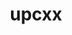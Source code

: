 ---
title: "upcxx"
layout: cache
categories: [package, develop]
meta: {"compilers": ["gcc@11.4.0", "gcc@9.4.0", "intel-oneapi-compilers@2024.2.1", "intel-oneapi-compilers@2025.1.0"], "num_specs": 78, "num_specs_by_stack": {"e4s": 21, "e4s-neoverse-v2": 10, "e4s-neoverse_v1": 3, "e4s-oneapi": 23, "e4s-power": 1, "e4s-rocm-external": 20, "root": 78}, "oss": ["ubuntu20.04", "ubuntu22.04"], "platforms": ["linux"], "stacks": ["e4s", "e4s-neoverse-v2", "e4s-neoverse_v1", "e4s-oneapi", "e4s-power", "e4s-rocm-external", "root"], "targets": ["neoverse_v1", "neoverse_v2", "ppc64le", "x86_64_v3"], "versions": ["2023.9.0"]}
spec_details: [{"compiler": "gcc@11.4.0", "hash": "263dbp5fk44rxxzo7zbaqyhue7wiqtqz", "os": "ubuntu22.04", "platform": "linux", "size": "-", "stacks": ["e4s", "root"], "target": "x86_64_v3", "variants": ["build_system=generic", "cross=none", "~cuda", "+gasnet", "~level_zero", "+mpi", "patches:=89a2eeb", "~rocm"], "versions": ["2023.9.0"]}, {"compiler": "gcc@11.4.0", "hash": "2cjdr2fjzfoik767ca45wxco6gq7oa76", "os": "ubuntu22.04", "platform": "linux", "size": "-", "stacks": ["e4s-rocm-external", "root"], "target": "x86_64_v3", "variants": ["amdgpu_target:=gfx90a", "build_system=generic", "cross=none", "~cuda", "+gasnet", "~level_zero", "+mpi", "patches:=89a2eeb", "+rocm"], "versions": ["2023.9.0"]}, {"compiler": "gcc@11.4.0", "hash": "2dq7aokzuxlpc3ahpohuugf24mnwu2lr", "os": "ubuntu22.04", "platform": "linux", "size": "-", "stacks": ["e4s-neoverse_v1", "root"], "target": "neoverse_v1", "variants": ["build_system=generic", "cross=none", "~cuda", "+gasnet", "~level_zero", "+mpi", "patches:=89a2eeb", "~rocm"], "versions": ["2023.9.0"]}, {"compiler": "gcc@11.4.0", "hash": "3ymmbqdt6ao6pfzzwmb2est2b5nw5yg5", "os": "ubuntu22.04", "platform": "linux", "size": "-", "stacks": ["e4s", "root"], "target": "x86_64_v3", "variants": ["build_system=generic", "cross=none", "~cuda", "+gasnet", "~level_zero", "+mpi", "patches:=89a2eeb", "~rocm"], "versions": ["2023.9.0"]}, {"compiler": "intel-oneapi-compilers@2025.1.0", "hash": "3yqd7u2au7shivncdi645hylgqc72rqi", "os": "ubuntu22.04", "platform": "linux", "size": "-", "stacks": ["e4s-oneapi", "root"], "target": "x86_64_v3", "variants": ["build_system=generic", "cross=none", "~cuda", "+gasnet", "+level_zero", "+mpi", "patches:=89a2eeb", "~rocm"], "versions": ["2023.9.0"]}, {"compiler": "gcc@11.4.0", "hash": "4sc4pjpes4a4zjg2odocn52imzdbhpok", "os": "ubuntu22.04", "platform": "linux", "size": "-", "stacks": ["e4s", "root"], "target": "x86_64_v3", "variants": ["build_system=generic", "cross=none", "~cuda", "+gasnet", "~level_zero", "+mpi", "patches:=89a2eeb", "~rocm"], "versions": ["2023.9.0"]}, {"compiler": "gcc@11.4.0", "hash": "5buqqxbiuxz47i5i2venjoq4ugro7xja", "os": "ubuntu22.04", "platform": "linux", "size": "-", "stacks": ["e4s-neoverse-v2", "root"], "target": "neoverse_v2", "variants": ["build_system=generic", "cross=none", "~cuda", "+gasnet", "~level_zero", "+mpi", "patches:=89a2eeb", "~rocm"], "versions": ["2023.9.0"]}, {"compiler": "gcc@11.4.0", "hash": "5f4gdstuztbk7oosxkcw6ygic2udet7n", "os": "ubuntu22.04", "platform": "linux", "size": "-", "stacks": ["e4s-rocm-external", "root"], "target": "x86_64_v3", "variants": ["amdgpu_target:=gfx908", "build_system=generic", "cross=none", "~cuda", "+gasnet", "~level_zero", "+mpi", "patches:=89a2eeb", "+rocm"], "versions": ["2023.9.0"]}, {"compiler": "gcc@11.4.0", "hash": "5fp5v4e3vziak3fnqiqygoinxpz6ft5c", "os": "ubuntu22.04", "platform": "linux", "size": "-", "stacks": ["e4s-rocm-external", "root"], "target": "x86_64_v3", "variants": ["amdgpu_target:=gfx908", "build_system=generic", "cross=none", "~cuda", "+gasnet", "~level_zero", "+mpi", "patches:=89a2eeb", "+rocm"], "versions": ["2023.9.0"]}, {"compiler": "gcc@11.4.0", "hash": "5z2eyq4wxbc6w2qo24b443wy7efyhh3o", "os": "ubuntu22.04", "platform": "linux", "size": "-", "stacks": ["e4s", "root"], "target": "x86_64_v3", "variants": ["amdgpu_target:=gfx90a", "build_system=generic", "cross=none", "~cuda", "+gasnet", "~level_zero", "+mpi", "patches:=89a2eeb", "+rocm"], "versions": ["2023.9.0"]}, {"compiler": "gcc@11.4.0", "hash": "6cm6z2ftldh7f3umozv5kcarshmhj6oe", "os": "ubuntu22.04", "platform": "linux", "size": "-", "stacks": ["e4s-neoverse-v2", "root"], "target": "neoverse_v2", "variants": ["build_system=generic", "cross=none", "~cuda", "+gasnet", "~level_zero", "+mpi", "patches:=89a2eeb", "~rocm"], "versions": ["2023.9.0"]}, {"compiler": "intel-oneapi-compilers@2025.1.0", "hash": "6gw3fc5x47rh6yqgpwcrz7mmy437p6b2", "os": "ubuntu22.04", "platform": "linux", "size": "-", "stacks": ["e4s-oneapi", "root"], "target": "x86_64_v3", "variants": ["build_system=generic", "cross=none", "~cuda", "+gasnet", "~level_zero", "+mpi", "patches:=89a2eeb", "~rocm"], "versions": ["2023.9.0"]}, {"compiler": "gcc@11.4.0", "hash": "6syeqero43nwblieeiag2fjykyc7cxjf", "os": "ubuntu22.04", "platform": "linux", "size": "-", "stacks": ["e4s-rocm-external", "root"], "target": "x86_64_v3", "variants": ["amdgpu_target:=gfx908", "build_system=generic", "cross=none", "~cuda", "+gasnet", "~level_zero", "+mpi", "patches:=89a2eeb", "+rocm"], "versions": ["2023.9.0"]}, {"compiler": "gcc@11.4.0", "hash": "773so6jq35uac74rsk6tvijn6x3rvp6f", "os": "ubuntu22.04", "platform": "linux", "size": "-", "stacks": ["e4s", "root"], "target": "x86_64_v3", "variants": ["build_system=generic", "cross=none", "~cuda", "+gasnet", "~level_zero", "+mpi", "patches:=89a2eeb", "~rocm"], "versions": ["2023.9.0"]}, {"compiler": "intel-oneapi-compilers@2024.2.1", "hash": "7jen42j72qtjysxukemsks3dkfb5aqio", "os": "ubuntu22.04", "platform": "linux", "size": "-", "stacks": ["e4s-oneapi", "root"], "target": "x86_64_v3", "variants": ["build_system=generic", "cross=none", "~cuda", "+gasnet", "~level_zero", "+mpi", "patches:=89a2eeb", "~rocm"], "versions": ["2023.9.0"]}, {"compiler": "gcc@11.4.0", "hash": "anlssjh3v3zbk4ev53dn77i5hw7o6zvd", "os": "ubuntu22.04", "platform": "linux", "size": "-", "stacks": ["e4s-rocm-external", "root"], "target": "x86_64_v3", "variants": ["amdgpu_target:=gfx908", "build_system=generic", "cross=none", "~cuda", "+gasnet", "~level_zero", "+mpi", "patches:=89a2eeb", "+rocm"], "versions": ["2023.9.0"]}, {"compiler": "intel-oneapi-compilers@2025.1.0", "hash": "atetpg3ildxlgkjkfjz6laysat7e7fur", "os": "ubuntu22.04", "platform": "linux", "size": "-", "stacks": ["e4s-oneapi", "root"], "target": "x86_64_v3", "variants": ["build_system=generic", "cross=none", "~cuda", "+gasnet", "+level_zero", "+mpi", "patches:=89a2eeb", "~rocm"], "versions": ["2023.9.0"]}, {"compiler": "gcc@11.4.0", "hash": "c2fqlwg2ys3icoorgbh5zxwt2uxx2fsw", "os": "ubuntu22.04", "platform": "linux", "size": "-", "stacks": ["e4s-neoverse-v2", "root"], "target": "neoverse_v2", "variants": ["build_system=generic", "cross=none", "~cuda", "+gasnet", "~level_zero", "+mpi", "patches:=89a2eeb", "~rocm"], "versions": ["2023.9.0"]}, {"compiler": "gcc@11.4.0", "hash": "cxjrthju3ix44s4r7mke7i2eaypbqpfj", "os": "ubuntu22.04", "platform": "linux", "size": "-", "stacks": ["e4s-neoverse_v1", "root"], "target": "neoverse_v1", "variants": ["build_system=generic", "cross=none", "~cuda", "+gasnet", "~level_zero", "+mpi", "patches:=89a2eeb", "~rocm"], "versions": ["2023.9.0"]}, {"compiler": "gcc@11.4.0", "hash": "dncjxw77ily45gceawpwnxuycsaol6oa", "os": "ubuntu22.04", "platform": "linux", "size": "-", "stacks": ["e4s", "root"], "target": "x86_64_v3", "variants": ["amdgpu_target:=gfx90a", "build_system=generic", "cross=none", "~cuda", "+gasnet", "~level_zero", "+mpi", "patches:=89a2eeb", "+rocm"], "versions": ["2023.9.0"]}, {"compiler": "gcc@11.4.0", "hash": "dt3j7cw5qaiblyxyfkx3j25pwcneifsy", "os": "ubuntu22.04", "platform": "linux", "size": "-", "stacks": ["e4s-rocm-external", "root"], "target": "x86_64_v3", "variants": ["amdgpu_target:=gfx90a", "build_system=generic", "cross=none", "~cuda", "+gasnet", "~level_zero", "+mpi", "patches:=89a2eeb", "+rocm"], "versions": ["2023.9.0"]}, {"compiler": "intel-oneapi-compilers@2025.1.0", "hash": "du2swztzcw24ssb4hbranyjljig3owgu", "os": "ubuntu22.04", "platform": "linux", "size": "-", "stacks": ["e4s-oneapi", "root"], "target": "x86_64_v3", "variants": ["build_system=generic", "cross=none", "~cuda", "+gasnet", "~level_zero", "+mpi", "patches:=89a2eeb", "~rocm"], "versions": ["2023.9.0"]}, {"compiler": "intel-oneapi-compilers@2024.2.1", "hash": "edqhnda6tj3gmhvu3f2u3xtnfahvq7gi", "os": "ubuntu22.04", "platform": "linux", "size": "-", "stacks": ["e4s-oneapi", "root"], "target": "x86_64_v3", "variants": ["build_system=generic", "cross=none", "~cuda", "+gasnet", "+level_zero", "+mpi", "patches:=89a2eeb", "~rocm"], "versions": ["2023.9.0"]}, {"compiler": "gcc@11.4.0", "hash": "ee7kcqhto7bmbkjs4mv76zxvwbyqlesu", "os": "ubuntu22.04", "platform": "linux", "size": "-", "stacks": ["e4s-rocm-external", "root"], "target": "x86_64_v3", "variants": ["amdgpu_target:=gfx908", "build_system=generic", "cross=none", "~cuda", "+gasnet", "~level_zero", "+mpi", "patches:=89a2eeb", "+rocm"], "versions": ["2023.9.0"]}, {"compiler": "gcc@11.4.0", "hash": "egntgaureqizic5y6lkggr65psecjc3c", "os": "ubuntu22.04", "platform": "linux", "size": "-", "stacks": ["e4s", "root"], "target": "x86_64_v3", "variants": ["amdgpu_target:=gfx90a", "build_system=generic", "cross=none", "~cuda", "+gasnet", "~level_zero", "+mpi", "patches:=89a2eeb", "+rocm"], "versions": ["2023.9.0"]}, {"compiler": "gcc@11.4.0", "hash": "f32cle6amnzkpdbrlb2gte3xngwwxbrt", "os": "ubuntu22.04", "platform": "linux", "size": "-", "stacks": ["e4s", "root"], "target": "x86_64_v3", "variants": ["build_system=generic", "cross=none", "~cuda", "+gasnet", "~level_zero", "+mpi", "patches:=89a2eeb", "~rocm"], "versions": ["2023.9.0"]}, {"compiler": "gcc@11.4.0", "hash": "f3thrjrba5omendg7dbfjgwhghkmzyii", "os": "ubuntu22.04", "platform": "linux", "size": "-", "stacks": ["e4s-neoverse-v2", "root"], "target": "neoverse_v2", "variants": ["build_system=generic", "cross=none", "~cuda", "+gasnet", "~level_zero", "+mpi", "patches:=89a2eeb", "~rocm"], "versions": ["2023.9.0"]}, {"compiler": "gcc@11.4.0", "hash": "foltgymlx5hjheatk44u7abgvfvv4fvq", "os": "ubuntu22.04", "platform": "linux", "size": "-", "stacks": ["e4s", "root"], "target": "x86_64_v3", "variants": ["amdgpu_target:=gfx90a", "build_system=generic", "cross=none", "~cuda", "+gasnet", "~level_zero", "+mpi", "patches:=89a2eeb", "+rocm"], "versions": ["2023.9.0"]}, {"compiler": "gcc@11.4.0", "hash": "h2i7kyyd4w256sowdl2zdw7f36ejpgz7", "os": "ubuntu22.04", "platform": "linux", "size": "-", "stacks": ["e4s-neoverse-v2", "root"], "target": "neoverse_v2", "variants": ["build_system=generic", "cross=none", "~cuda", "+gasnet", "~level_zero", "+mpi", "patches:=89a2eeb", "~rocm"], "versions": ["2023.9.0"]}, {"compiler": "gcc@11.4.0", "hash": "h7bzaz4u66qbjhlfwv4jh623ynbjnvg6", "os": "ubuntu22.04", "platform": "linux", "size": "-", "stacks": ["e4s", "root"], "target": "x86_64_v3", "variants": ["amdgpu_target:=gfx90a", "build_system=generic", "cross=none", "~cuda", "+gasnet", "~level_zero", "+mpi", "patches:=89a2eeb", "+rocm"], "versions": ["2023.9.0"]}, {"compiler": "intel-oneapi-compilers@2025.1.0", "hash": "hj6vo47ifn6igjjrasiwn23yas7tnwgf", "os": "ubuntu22.04", "platform": "linux", "size": "-", "stacks": ["e4s-oneapi", "root"], "target": "x86_64_v3", "variants": ["build_system=generic", "cross=none", "~cuda", "+gasnet", "~level_zero", "+mpi", "patches:=89a2eeb", "~rocm"], "versions": ["2023.9.0"]}, {"compiler": "intel-oneapi-compilers@2024.2.1", "hash": "hjbro2mul4gibxqmdmrc7mz5uzgtbaar", "os": "ubuntu22.04", "platform": "linux", "size": "-", "stacks": ["e4s-oneapi", "root"], "target": "x86_64_v3", "variants": ["build_system=generic", "cross=none", "~cuda", "+gasnet", "~level_zero", "+mpi", "patches:=89a2eeb", "~rocm"], "versions": ["2023.9.0"]}, {"compiler": "gcc@11.4.0", "hash": "iezxzsqnfr7xnt4jrdl3mjwqa4gf7vim", "os": "ubuntu22.04", "platform": "linux", "size": "-", "stacks": ["e4s-rocm-external", "root"], "target": "x86_64_v3", "variants": ["amdgpu_target:=gfx908", "build_system=generic", "cross=none", "~cuda", "+gasnet", "~level_zero", "+mpi", "patches:=89a2eeb", "+rocm"], "versions": ["2023.9.0"]}, {"compiler": "gcc@11.4.0", "hash": "iiyyxuzhvfzfa7nefvmx3pqxd3slz575", "os": "ubuntu22.04", "platform": "linux", "size": "-", "stacks": ["e4s-rocm-external", "root"], "target": "x86_64_v3", "variants": ["amdgpu_target:=gfx90a", "build_system=generic", "cross=none", "~cuda", "+gasnet", "~level_zero", "+mpi", "patches:=89a2eeb", "+rocm"], "versions": ["2023.9.0"]}, {"compiler": "intel-oneapi-compilers@2025.1.0", "hash": "iyvtwprogmr5ef7nc3u5y7weathaysjw", "os": "ubuntu22.04", "platform": "linux", "size": "-", "stacks": ["e4s-oneapi", "root"], "target": "x86_64_v3", "variants": ["build_system=generic", "cross=none", "~cuda", "+gasnet", "~level_zero", "+mpi", "patches:=89a2eeb", "~rocm"], "versions": ["2023.9.0"]}, {"compiler": "gcc@11.4.0", "hash": "j2d7pg4ba75pi7axfrd6dlw73v6ykvft", "os": "ubuntu22.04", "platform": "linux", "size": "-", "stacks": ["e4s-rocm-external", "root"], "target": "x86_64_v3", "variants": ["amdgpu_target:=gfx908", "build_system=generic", "cross=none", "~cuda", "+gasnet", "~level_zero", "+mpi", "patches:=89a2eeb", "+rocm"], "versions": ["2023.9.0"]}, {"compiler": "gcc@11.4.0", "hash": "j4d6bnqs6k37kwfzxuk2bmbdbvyv2v6a", "os": "ubuntu22.04", "platform": "linux", "size": "-", "stacks": ["e4s-neoverse-v2", "root"], "target": "neoverse_v2", "variants": ["build_system=generic", "cross=none", "~cuda", "+gasnet", "~level_zero", "+mpi", "patches:=89a2eeb", "~rocm"], "versions": ["2023.9.0"]}, {"compiler": "intel-oneapi-compilers@2025.1.0", "hash": "j64ixqdfehz6pa2cerjwe3xu7or3a5z2", "os": "ubuntu22.04", "platform": "linux", "size": "-", "stacks": ["e4s-oneapi", "root"], "target": "x86_64_v3", "variants": ["build_system=generic", "cross=none", "~cuda", "+gasnet", "+level_zero", "+mpi", "patches:=89a2eeb", "~rocm"], "versions": ["2023.9.0"]}, {"compiler": "gcc@11.4.0", "hash": "jqznzkgjte6kjtefqw44euv6odczfg3v", "os": "ubuntu22.04", "platform": "linux", "size": "-", "stacks": ["e4s-rocm-external", "root"], "target": "x86_64_v3", "variants": ["amdgpu_target:=gfx908", "build_system=generic", "cross=none", "~cuda", "+gasnet", "~level_zero", "+mpi", "patches:=89a2eeb", "+rocm"], "versions": ["2023.9.0"]}, {"compiler": "gcc@11.4.0", "hash": "kma3ki53y3zlun4dzobg3wz35uwhohvz", "os": "ubuntu22.04", "platform": "linux", "size": "-", "stacks": ["e4s", "root"], "target": "x86_64_v3", "variants": ["amdgpu_target:=gfx90a", "build_system=generic", "cross=none", "~cuda", "+gasnet", "~level_zero", "+mpi", "patches:=89a2eeb", "+rocm"], "versions": ["2023.9.0"]}, {"compiler": "intel-oneapi-compilers@2024.2.1", "hash": "ksykeswtfyqwacr77jigjjotoorlwxwf", "os": "ubuntu22.04", "platform": "linux", "size": "-", "stacks": ["e4s-oneapi", "root"], "target": "x86_64_v3", "variants": ["build_system=generic", "cross=none", "~cuda", "+gasnet", "+level_zero", "+mpi", "patches:=89a2eeb", "~rocm"], "versions": ["2023.9.0"]}, {"compiler": "gcc@11.4.0", "hash": "l4ypdu6bh6dejema7ks7ipkc7y7ba6is", "os": "ubuntu22.04", "platform": "linux", "size": "-", "stacks": ["e4s-rocm-external", "root"], "target": "x86_64_v3", "variants": ["amdgpu_target:=gfx90a", "build_system=generic", "cross=none", "~cuda", "+gasnet", "~level_zero", "+mpi", "patches:=89a2eeb", "+rocm"], "versions": ["2023.9.0"]}, {"compiler": "gcc@11.4.0", "hash": "lvi6mqb56vddof6vzpetisosbukuwg5y", "os": "ubuntu22.04", "platform": "linux", "size": "-", "stacks": ["e4s-neoverse-v2", "root"], "target": "neoverse_v2", "variants": ["build_system=generic", "cross=none", "~cuda", "+gasnet", "~level_zero", "+mpi", "patches:=89a2eeb", "~rocm"], "versions": ["2023.9.0"]}, {"compiler": "intel-oneapi-compilers@2025.1.0", "hash": "lypw762s3yaqrqgc6pyujyjpeiosgrvh", "os": "ubuntu22.04", "platform": "linux", "size": "-", "stacks": ["e4s-oneapi", "root"], "target": "x86_64_v3", "variants": ["build_system=generic", "cross=none", "~cuda", "+gasnet", "~level_zero", "+mpi", "patches:=89a2eeb", "~rocm"], "versions": ["2023.9.0"]}, {"compiler": "gcc@11.4.0", "hash": "mifs5v3uocwb7d3ztiujvqjnytjk752v", "os": "ubuntu22.04", "platform": "linux", "size": "-", "stacks": ["e4s", "root"], "target": "x86_64_v3", "variants": ["build_system=generic", "cross=none", "~cuda", "+gasnet", "~level_zero", "+mpi", "patches:=89a2eeb", "~rocm"], "versions": ["2023.9.0"]}, {"compiler": "gcc@11.4.0", "hash": "mtytba5hpvkuxkswhcmtlbgfw64fmpoz", "os": "ubuntu22.04", "platform": "linux", "size": "-", "stacks": ["e4s-neoverse-v2", "root"], "target": "neoverse_v2", "variants": ["build_system=generic", "cross=none", "~cuda", "+gasnet", "~level_zero", "+mpi", "patches:=89a2eeb", "~rocm"], "versions": ["2023.9.0"]}, {"compiler": "gcc@11.4.0", "hash": "nbfqm2rk4negddz44ahokshjqz57gdu6", "os": "ubuntu22.04", "platform": "linux", "size": "-", "stacks": ["e4s", "root"], "target": "x86_64_v3", "variants": ["build_system=generic", "cross=none", "~cuda", "+gasnet", "~level_zero", "+mpi", "patches:=89a2eeb", "~rocm"], "versions": ["2023.9.0"]}, {"compiler": "intel-oneapi-compilers@2025.1.0", "hash": "nrr43nuca4jrrjidey4p7siweggxrfrf", "os": "ubuntu22.04", "platform": "linux", "size": "-", "stacks": ["e4s-oneapi", "root"], "target": "x86_64_v3", "variants": ["build_system=generic", "cross=none", "~cuda", "+gasnet", "+level_zero", "+mpi", "patches:=89a2eeb", "~rocm"], "versions": ["2023.9.0"]}, {"compiler": "intel-oneapi-compilers@2024.2.1", "hash": "ocpfd7wolqz4fcw7nrrcvwesasaeshjf", "os": "ubuntu22.04", "platform": "linux", "size": "-", "stacks": ["e4s-oneapi", "root"], "target": "x86_64_v3", "variants": ["build_system=generic", "cross=none", "~cuda", "+gasnet", "+level_zero", "+mpi", "patches:=89a2eeb", "~rocm"], "versions": ["2023.9.0"]}, {"compiler": "gcc@11.4.0", "hash": "osrcpphh2fvqiatxycyuohcm6la7lrai", "os": "ubuntu22.04", "platform": "linux", "size": "-", "stacks": ["e4s", "root"], "target": "x86_64_v3", "variants": ["build_system=generic", "cross=none", "~cuda", "+gasnet", "~level_zero", "+mpi", "patches:=89a2eeb", "~rocm"], "versions": ["2023.9.0"]}, {"compiler": "intel-oneapi-compilers@2025.1.0", "hash": "ot6w55gexmrvl43tcwlcrgenfyxhss4w", "os": "ubuntu22.04", "platform": "linux", "size": "-", "stacks": ["e4s-oneapi", "root"], "target": "x86_64_v3", "variants": ["build_system=generic", "cross=none", "~cuda", "+gasnet", "+level_zero", "+mpi", "patches:=89a2eeb", "~rocm"], "versions": ["2023.9.0"]}, {"compiler": "gcc@11.4.0", "hash": "oze6tt3mwf5uixbdbv6phzsvvmgfxg6p", "os": "ubuntu22.04", "platform": "linux", "size": "-", "stacks": ["e4s-rocm-external", "root"], "target": "x86_64_v3", "variants": ["amdgpu_target:=gfx908", "build_system=generic", "cross=none", "~cuda", "+gasnet", "~level_zero", "+mpi", "patches:=89a2eeb", "+rocm"], "versions": ["2023.9.0"]}, {"compiler": "gcc@11.4.0", "hash": "p7rrbbrlevoy323sfctryixiykraewgh", "os": "ubuntu22.04", "platform": "linux", "size": "-", "stacks": ["e4s-rocm-external", "root"], "target": "x86_64_v3", "variants": ["amdgpu_target:=gfx90a", "build_system=generic", "cross=none", "~cuda", "+gasnet", "~level_zero", "+mpi", "patches:=89a2eeb", "+rocm"], "versions": ["2023.9.0"]}, {"compiler": "intel-oneapi-compilers@2025.1.0", "hash": "phh5risb4my3lyqzzfixeqttpspfjmcn", "os": "ubuntu22.04", "platform": "linux", "size": "-", "stacks": ["e4s-oneapi", "root"], "target": "x86_64_v3", "variants": ["build_system=generic", "cross=none", "~cuda", "+gasnet", "~level_zero", "+mpi", "patches:=89a2eeb", "~rocm"], "versions": ["2023.9.0"]}, {"compiler": "gcc@11.4.0", "hash": "phi6sqkrlcy52sih66offflnl3ga2ret", "os": "ubuntu22.04", "platform": "linux", "size": "-", "stacks": ["e4s-neoverse_v1", "root"], "target": "neoverse_v1", "variants": ["build_system=generic", "cross=none", "~cuda", "+gasnet", "~level_zero", "+mpi", "patches:=89a2eeb", "~rocm"], "versions": ["2023.9.0"]}, {"compiler": "gcc@11.4.0", "hash": "pmt5tjon7vy7val432ucl2obceyex5im", "os": "ubuntu22.04", "platform": "linux", "size": "-", "stacks": ["e4s", "root"], "target": "x86_64_v3", "variants": ["amdgpu_target:=gfx90a", "build_system=generic", "cross=none", "~cuda", "+gasnet", "~level_zero", "+mpi", "patches:=89a2eeb", "+rocm"], "versions": ["2023.9.0"]}, {"compiler": "gcc@9.4.0", "hash": "pom2on774qw6f6terw2bmsbeg6yrqgbu", "os": "ubuntu20.04", "platform": "linux", "size": "-", "stacks": ["e4s-power", "root"], "target": "ppc64le", "variants": ["build_system=generic", "cross=none", "~cuda", "+gasnet", "~level_zero", "+mpi", "patches:=89a2eeb", "~rocm"], "versions": ["2023.9.0"]}, {"compiler": "gcc@11.4.0", "hash": "psvs6x32i5ep2laepmcx4ptci3zgqxp2", "os": "ubuntu22.04", "platform": "linux", "size": "-", "stacks": ["e4s-neoverse-v2", "root"], "target": "neoverse_v2", "variants": ["build_system=generic", "cross=none", "~cuda", "+gasnet", "~level_zero", "+mpi", "patches:=89a2eeb", "~rocm"], "versions": ["2023.9.0"]}, {"compiler": "gcc@11.4.0", "hash": "pvn2gfiyyspbhsq7nvxm56nufj5lvosp", "os": "ubuntu22.04", "platform": "linux", "size": "-", "stacks": ["e4s", "root"], "target": "x86_64_v3", "variants": ["build_system=generic", "cross=none", "~cuda", "+gasnet", "~level_zero", "+mpi", "patches:=89a2eeb", "~rocm"], "versions": ["2023.9.0"]}, {"compiler": "gcc@11.4.0", "hash": "qdbxdjlfsxu67km7756ptc6rkv5d2qft", "os": "ubuntu22.04", "platform": "linux", "size": "-", "stacks": ["e4s-rocm-external", "root"], "target": "x86_64_v3", "variants": ["amdgpu_target:=gfx90a", "build_system=generic", "cross=none", "~cuda", "+gasnet", "~level_zero", "+mpi", "patches:=89a2eeb", "+rocm"], "versions": ["2023.9.0"]}, {"compiler": "gcc@11.4.0", "hash": "rhg6wqjrcpx6dcpwwxli2kmt7t7evsox", "os": "ubuntu22.04", "platform": "linux", "size": "-", "stacks": ["e4s-rocm-external", "root"], "target": "x86_64_v3", "variants": ["amdgpu_target:=gfx90a", "build_system=generic", "cross=none", "~cuda", "+gasnet", "~level_zero", "+mpi", "patches:=89a2eeb", "+rocm"], "versions": ["2023.9.0"]}, {"compiler": "gcc@11.4.0", "hash": "rrke7raqpewozedv2mtg2rj7cythsw7e", "os": "ubuntu22.04", "platform": "linux", "size": "-", "stacks": ["e4s-rocm-external", "root"], "target": "x86_64_v3", "variants": ["amdgpu_target:=gfx908", "build_system=generic", "cross=none", "~cuda", "+gasnet", "~level_zero", "+mpi", "patches:=89a2eeb", "+rocm"], "versions": ["2023.9.0"]}, {"compiler": "gcc@11.4.0", "hash": "tjpnevgav56wgyao5gvh6zemqjk2dtih", "os": "ubuntu22.04", "platform": "linux", "size": "-", "stacks": ["e4s", "root"], "target": "x86_64_v3", "variants": ["amdgpu_target:=gfx90a", "build_system=generic", "cross=none", "~cuda", "+gasnet", "~level_zero", "+mpi", "patches:=89a2eeb", "+rocm"], "versions": ["2023.9.0"]}, {"compiler": "gcc@11.4.0", "hash": "tzninsbqehvhfajanf4r7sgp4viunimz", "os": "ubuntu22.04", "platform": "linux", "size": "-", "stacks": ["e4s-rocm-external", "root"], "target": "x86_64_v3", "variants": ["amdgpu_target:=gfx90a", "build_system=generic", "cross=none", "~cuda", "+gasnet", "~level_zero", "+mpi", "patches:=89a2eeb", "+rocm"], "versions": ["2023.9.0"]}, {"compiler": "intel-oneapi-compilers@2025.1.0", "hash": "u3ebyojmcezkffrvtveym7d4xh3lcpm3", "os": "ubuntu22.04", "platform": "linux", "size": "-", "stacks": ["e4s-oneapi", "root"], "target": "x86_64_v3", "variants": ["build_system=generic", "cross=none", "~cuda", "+gasnet", "+level_zero", "+mpi", "patches:=89a2eeb", "~rocm"], "versions": ["2023.9.0"]}, {"compiler": "intel-oneapi-compilers@2025.1.0", "hash": "um2ncslbey35jzvjt7neyocmcnrms5fm", "os": "ubuntu22.04", "platform": "linux", "size": "-", "stacks": ["e4s-oneapi", "root"], "target": "x86_64_v3", "variants": ["build_system=generic", "cross=none", "~cuda", "+gasnet", "+level_zero", "+mpi", "patches:=89a2eeb", "~rocm"], "versions": ["2023.9.0"]}, {"compiler": "gcc@11.4.0", "hash": "us4xmtpojdtzjtjxokhexjupz7oxbaxo", "os": "ubuntu22.04", "platform": "linux", "size": "-", "stacks": ["e4s", "root"], "target": "x86_64_v3", "variants": ["amdgpu_target:=gfx90a", "build_system=generic", "cross=none", "~cuda", "+gasnet", "~level_zero", "+mpi", "patches:=89a2eeb", "+rocm"], "versions": ["2023.9.0"]}, {"compiler": "gcc@11.4.0", "hash": "uupbi2ycokuzwal2d3gzfidyplfskm3t", "os": "ubuntu22.04", "platform": "linux", "size": "-", "stacks": ["e4s-neoverse-v2", "root"], "target": "neoverse_v2", "variants": ["build_system=generic", "cross=none", "~cuda", "+gasnet", "~level_zero", "+mpi", "patches:=89a2eeb", "~rocm"], "versions": ["2023.9.0"]}, {"compiler": "gcc@11.4.0", "hash": "vcnfyspoy7hkb2a4frhzk5bekz6w7yji", "os": "ubuntu22.04", "platform": "linux", "size": "-", "stacks": ["e4s", "root"], "target": "x86_64_v3", "variants": ["amdgpu_target:=gfx90a", "build_system=generic", "cross=none", "~cuda", "+gasnet", "~level_zero", "+mpi", "patches:=89a2eeb", "+rocm"], "versions": ["2023.9.0"]}, {"compiler": "gcc@11.4.0", "hash": "w7qdwxxc5uin2v2qpd2hg7dcagfrivup", "os": "ubuntu22.04", "platform": "linux", "size": "-", "stacks": ["e4s-rocm-external", "root"], "target": "x86_64_v3", "variants": ["amdgpu_target:=gfx90a", "build_system=generic", "cross=none", "~cuda", "+gasnet", "~level_zero", "+mpi", "patches:=89a2eeb", "+rocm"], "versions": ["2023.9.0"]}, {"compiler": "intel-oneapi-compilers@2025.1.0", "hash": "wegtu6pvdifcoy57hq5uwtqwhaklydyc", "os": "ubuntu22.04", "platform": "linux", "size": "-", "stacks": ["e4s-oneapi", "root"], "target": "x86_64_v3", "variants": ["build_system=generic", "cross=none", "~cuda", "+gasnet", "~level_zero", "+mpi", "patches:=89a2eeb", "~rocm"], "versions": ["2023.9.0"]}, {"compiler": "gcc@11.4.0", "hash": "wjjo5yqnpofqpx6dvdmwbzw26ff6t5yk", "os": "ubuntu22.04", "platform": "linux", "size": "-", "stacks": ["e4s", "root"], "target": "x86_64_v3", "variants": ["amdgpu_target:=gfx90a", "build_system=generic", "cross=none", "~cuda", "+gasnet", "~level_zero", "+mpi", "patches:=89a2eeb", "+rocm"], "versions": ["2023.9.0"]}, {"compiler": "intel-oneapi-compilers@2025.1.0", "hash": "x2xuihl52wgbj735rbyjxh2jht4ftuz7", "os": "ubuntu22.04", "platform": "linux", "size": "-", "stacks": ["e4s-oneapi", "root"], "target": "x86_64_v3", "variants": ["build_system=generic", "cross=none", "~cuda", "+gasnet", "+level_zero", "+mpi", "patches:=89a2eeb", "~rocm"], "versions": ["2023.9.0"]}, {"compiler": "gcc@11.4.0", "hash": "x6jqyiqtdqbhwqmm5evzjq6muloufjwz", "os": "ubuntu22.04", "platform": "linux", "size": "-", "stacks": ["e4s", "root"], "target": "x86_64_v3", "variants": ["build_system=generic", "cross=none", "~cuda", "+gasnet", "~level_zero", "+mpi", "patches:=89a2eeb", "~rocm"], "versions": ["2023.9.0"]}, {"compiler": "intel-oneapi-compilers@2025.1.0", "hash": "xdevdhpvif62ytnfgldstn3w7rrr7k6k", "os": "ubuntu22.04", "platform": "linux", "size": "-", "stacks": ["e4s-oneapi", "root"], "target": "x86_64_v3", "variants": ["build_system=generic", "cross=none", "~cuda", "+gasnet", "~level_zero", "+mpi", "patches:=89a2eeb", "~rocm"], "versions": ["2023.9.0"]}, {"compiler": "intel-oneapi-compilers@2024.2.1", "hash": "xtfslvagfl7h75yqxbrckhvg57ytt7l4", "os": "ubuntu22.04", "platform": "linux", "size": "-", "stacks": ["e4s-oneapi", "root"], "target": "x86_64_v3", "variants": ["build_system=generic", "cross=none", "~cuda", "+gasnet", "+level_zero", "+mpi", "patches:=89a2eeb", "~rocm"], "versions": ["2023.9.0"]}, {"compiler": "gcc@11.4.0", "hash": "xyq22gybpmeaj7jwnt75xp732a26tb3b", "os": "ubuntu22.04", "platform": "linux", "size": "-", "stacks": ["e4s-rocm-external", "root"], "target": "x86_64_v3", "variants": ["amdgpu_target:=gfx90a", "build_system=generic", "cross=none", "~cuda", "+gasnet", "~level_zero", "+mpi", "patches:=89a2eeb", "+rocm"], "versions": ["2023.9.0"]}, {"compiler": "intel-oneapi-compilers@2024.2.1", "hash": "ygumkl7sjnew6r3ujdcb2nm34qsogkkq", "os": "ubuntu22.04", "platform": "linux", "size": "-", "stacks": ["e4s-oneapi", "root"], "target": "x86_64_v3", "variants": ["build_system=generic", "cross=none", "~cuda", "+gasnet", "~level_zero", "+mpi", "patches:=89a2eeb", "~rocm"], "versions": ["2023.9.0"]}]
---